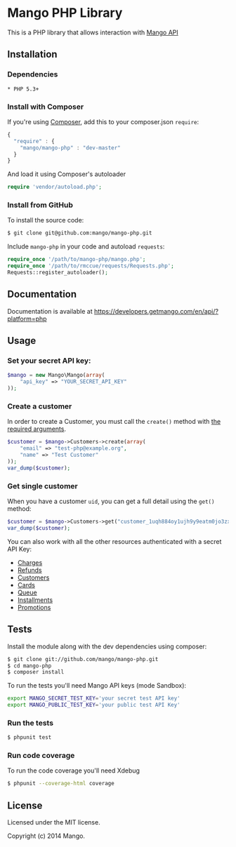 # Mango PHP Library

This is a PHP library that allows interaction with [Mango API](https://developers.getmango.com/en/api/?platform=php)

## Installation

### Dependencies

    * PHP 5.3+

### Install with Composer

If you're using [Composer](https://github.com/composer/composer), add this to
your composer.json `require`:

```javascript
{
  "require" : {
    "mango/mango-php" : "dev-master"
  }
}
```

And load it using Composer's autoloader

```php
require 'vendor/autoload.php';
```

### Install from GitHub

To install the source code:

```bash
$ git clone git@github.com:mango/mango-php.git
```

Include `mango-php` in your code and autoload `requests`:

```php
require_once '/path/to/mango-php/mango.php';
require_once '/path/to/rmccue/requests/Requests.php';
Requests::register_autoloader();
```

## Documentation
Documentation is available at https://developers.getmango.com/en/api/?platform=php

## Usage

### Set your secret API key:
```php
$mango = new Mango\Mango(array(
    "api_key" => "YOUR_SECRET_API_KEY"
));
```

### Create a customer
In order to create a Customer, you must call the `create()` method with [the required arguments](https://developers.getmango.com/en/api/charges/?platform=php#arguments).

```php
$customer = $mango->Customers->create(array(
    "email" => "test-php@example.org",
    "name" => "Test Customer"
));
var_dump($customer);
```

### Get single customer
When you have a customer `uid`, you can get a full detail using the `get()` method:

```php
$customer = $mango->Customers->get("customer_1uqh884oy1ujh9y9eatm0jo3zxu0rm2s");
var_dump($customer);
```

You can also work with all the other resources authenticated with a secret API Key:
- [Charges](https://developers.getmango.com/en/api/charges/?platform=php)
- [Refunds](https://developers.getmango.com/en/api/refunds/?platform=php)
- [Customers](https://developers.getmango.com/en/api/customers/?platform=php)
- [Cards](https://developers.getmango.com/en/api/cards/?platform=php)
- [Queue](https://developers.getmango.com/en/api/queue/?platform=php)
- [Installments](https://developers.getmango.com/en/api/installments/?platform=php)
- [Promotions](https://developers.getmango.com/en/api/promotions/?platform=php)

## Tests

Install the module along with the dev dependencies using composer:
```bash
$ git clone git://github.com/mango/mango-php.git
$ cd mango-php
$ composer install
```

To run the tests you'll need Mango API keys (mode Sandbox):
```bash
export MANGO_SECRET_TEST_KEY='your secret test API key'
export MANGO_PUBLIC_TEST_KEY='your public test API Key'
```

### Run the tests
```bash
$ phpunit test
```

### Run code coverage
To run the code coverage you'll need Xdebug

```bash
$ phpunit --coverage-html coverage
```

## License
Licensed under the MIT license.

Copyright (c) 2014 Mango.
